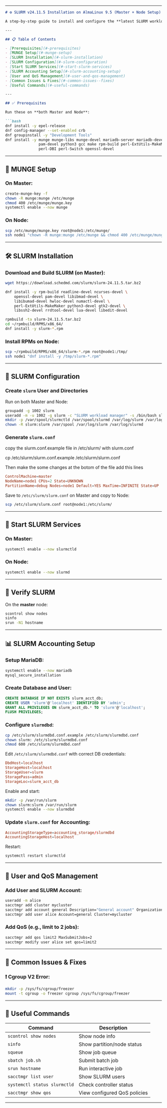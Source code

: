 

---

````markdown
# ⚙️ SLURM v24.11.5 Installation on AlmaLinux 9.5 (Master + Node Setup)

A step-by-step guide to install and configure the **latest SLURM workload manager (v24.11.5)** on **AlmaLinux 9.5**, with full support for **MUNGE**, **SLURM accounting**, and **QoS management**.

---

## 📋 Table of Contents

- [Prerequisites](#-prerequisites)
- [MUNGE Setup](#-munge-setup)
- [SLURM Installation](#-slurm-installation)
- [SLURM Configuration](#-slurm-configuration)
- [Start SLURM Services](#-start-slurm-services)
- [SLURM Accounting Setup](#-slurm-accounting-setup)
- [User and QoS Management](#-user-and-qos-management)
- [Common Issues & Fixes](#-common-issues--fixes)
- [Useful Commands](#-useful-commands)

---

## ✅ Prerequisites

Run these on **both Master and Node**:

```bash
dnf install -y epel-release
dnf config-manager --set-enabled crb
dnf groupinstall -y "Development Tools"
dnf install -y munge munge-libs munge-devel mariadb-server mariadb-devel \
               pam-devel python3 gcc make rpm-build perl-ExtUtils-MakeMaker \
               perl-DBI perl-Switch openssl-devel
````

---

## 🔐 MUNGE Setup

### On Master:

```bash
create-munge-key -f
chown -R munge:munge /etc/munge
chmod 400 /etc/munge/munge.key
systemctl enable --now munge
```

### On Node:

```bash
scp /etc/munge/munge.key root@node1:/etc/munge/
ssh node1 "chown -R munge:munge /etc/munge && chmod 400 /etc/munge/munge.key && systemctl enable --now munge"
```

---

## 🛠️ SLURM Installation

### Download and Build SLURM (on Master):

```bash
wget https://download.schedmd.com/slurm/slurm-24.11.5.tar.bz2

dnf install -y rpm-build readline-devel ncurses-devel \
    openssl-devel pam-devel libibmad-devel \
    libibumad-devel hwloc-devel numactl-devel \
    perl-ExtUtils-MakeMaker python3-devel gtk2-devel \
    libssh2-devel rrdtool-devel lua-devel libedit-devel

rpmbuild -ta slurm-24.11.5.tar.bz2
cd ~/rpmbuild/RPMS/x86_64/
dnf install -y slurm-*.rpm
```

### Install RPMs on Node:

```bash
scp ~/rpmbuild/RPMS/x86_64/slurm-*.rpm root@node1:/tmp/
ssh node1 "dnf install -y /tmp/slurm-*.rpm"
```

---

## 🧠 SLURM Configuration

### Create `slurm` User and Directories

Run on both Master and Node:

```bash
groupadd -g 1002 slurm
useradd -m -u 1002 -g slurm -c "SLURM workload manager" -s /bin/bash slurm
mkdir -p /var/spool/slurmctld /var/spool/slurmd /var/log/slurm /var/log/slurmd
chown -R slurm:slurm /var/spool /var/log/slurm /var/log/slurmd
```

### Generate `slurm.conf`

copy the slurm.conf.example file in /etc/slurm/ with slurm.conf

cp /etc/slurm/slurm.conf.example /etc/slurm/slurm.conf

Then make the some changes at the botom of the file add this lines

```conf
ControlMachine=master
NodeName=node1 CPUs=2 State=UNKNOWN
PartitionName=debug Nodes=node1 Default=YES MaxTime=INFINITE State=UP
```

Save to `/etc/slurm/slurm.conf` on Master and copy to Node:

```bash
scp /etc/slurm/slurm.conf root@node1:/etc/slurm/
```

---

## 🚀 Start SLURM Services

### On Master:

```bash
systemctl enable --now slurmctld
```

### On Node:

```bash
systemctl enable --now slurmd
```

---

## 🔎 Verify SLURM

On the **master** node:

```bash
scontrol show nodes
sinfo
srun -N1 hostname
```

---

## 📊 SLURM Accounting Setup

### Setup MariaDB:

```bash
systemctl enable --now mariadb
mysql_secure_installation
```

### Create Database and User:

```sql
CREATE DATABASE IF NOT EXISTS slurm_acct_db;
CREATE USER 'slurm'@'localhost' IDENTIFIED BY 'admin';
GRANT ALL PRIVILEGES ON slurm_acct_db.* TO 'slurm'@'localhost';
FLUSH PRIVILEGES;
```

### Configure `slurmdbd`:

```bash
cp /etc/slurm/slurmdbd.conf.example /etc/slurm/slurmdbd.conf
chown slurm: /etc/slurm/slurmdbd.conf
chmod 600 /etc/slurm/slurmdbd.conf
```

Edit `/etc/slurm/slurmdbd.conf` with correct DB credentials:

```conf
DbdHost=localhost
StorageHost=localhost
StorageUser=slurm
StoragePass=admin
StorageLoc=slurm_acct_db
```

Enable and start:

```bash
mkdir -p /var/run/slurm
chown slurm:slurm /var/run/slurm
systemctl enable --now slurmdbd
```

### Update `slurm.conf` for Accounting:

```conf
AccountingStorageType=accounting_storage/slurmdbd
AccountingStorageHost=localhost
```

Restart:

```bash
systemctl restart slurmctld
```

---

## 👤 User and QoS Management

### Add User and SLURM Account:

```bash
useradd -m alice
sacctmgr add cluster mycluster
sacctmgr add account general Description="General account" Organization="myorg"
sacctmgr add user alice Account=general Cluster=mycluster
```

### Add QoS (e.g., limit to 2 jobs):

```bash
sacctmgr add qos limit2 MaxSubmitJobs=2
sacctmgr modify user alice set qos=limit2
```

---

## 🧯 Common Issues & Fixes

### ❗ Cgroup V2 Error:

```bash
mkdir -p /sys/fs/cgroup/freezer
mount -t cgroup -o freezer cgroup /sys/fs/cgroup/freezer
```

---

## 🔧 Useful Commands

| Command                      | Description                  |
| ---------------------------- | ---------------------------- |
| `scontrol show nodes`        | Show node info               |
| `sinfo`                      | Show partition/node status   |
| `squeue`                     | Show job queue               |
| `sbatch job.sh`              | Submit batch job             |
| `srun hostname`              | Run interactive job          |
| `sacctmgr list user`         | Show SLURM users             |
| `systemctl status slurmctld` | Check controller status      |
| `sacctmgr show qos`          | View configured QoS policies |

---




